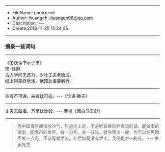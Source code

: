 ___
- FileName: poetry.md
- Author: ihuangch -huangch96@qq.com
- Description: ---
- Create:2018-11-25 15:24:05
___

### 摘录一些词句

___
《冬夜读书示子聿》  
宋-陆游  
古人学问无遗力，少壮工夫老始成。  
纸上得来终觉浅，绝知此事要躬行。  


___
往者不可谏，来者犹可追。---《论语·微子》

___
丈夫志四海，万里犹比邻。--- 曹植《赠白马王彪》

___
> 愿中国青年都摆脱冷气，只是向上走，不必听自暴自弃者流的话。能做事的做事，能发声的发声。有一分热，发一分光。就令萤火一般，也可以在黑暗里发一点光，不必等候炬火。此后如竟没有炬火，我便是唯一的光。            --- 鲁迅先生

